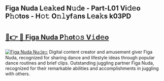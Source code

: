 ## Figa Nuda L𝚎a𝚔ed N𝚞𝚍e - Part-L01 Vi𝚍𝚎o P𝚑𝚘tos - H𝚘𝚝 O𝚗𝚕yf𝚊ns L𝚎a𝚔s k03PD

# <h2><a href="http://kf8l4up.oniu.top/?m=Figa+Nuda">🔗👉 🔴 Figa Nuda P𝚑ot𝚘𝚜 V𝚒d𝚎o</a></h2>

[![Figa Nuda Nu𝚍e𝚜](https://i.imgur.com/0qMVB7G.gif)](http://kf8l4up.oniu.top/?m=Figa+Nuda)
Digital content creator and amusement giver Figa Nuda, recognized for sharing dance and lifestyle ideas through popular dance routines and brief clips. Outstanding juggling partner Figa Nuda, recognized for their remarkable abilities and accomplishments in juggling with others.  
